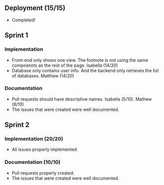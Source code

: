 ## Deployment (15/15)
- Completed!
 
## Sprint 1

### Implementation
- Front-end only shows one view. The footnote is not using the same compoennts as the rest of the page. Isabella (14/20)
- Database only contains user info. And the backend only retrieves the list of databases. Matthew (14/20)

### Documentation 
- Pull requests should have descriptive names. Isabella (5/10). Mathew (8/10)
- The issues that were created were well documented.

## Sprint 2

### Implementation (20/20)
- All issues properly implemented 

### Documentation (10/10)
- Pull requests properly created.
- The issues that were created were well documented.

